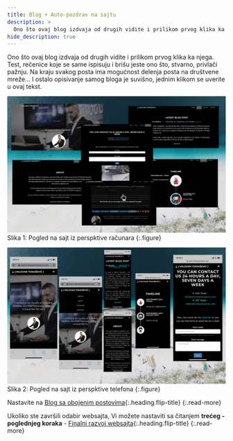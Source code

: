 ```yaml
---
title: Blog + Auto-pozdrav na sajtu
description: >
  Ono što ovaj blog izdvaja od drugih vidite i prilikom prvog klika ka njega. Test, rečenice koje se same ispisuju... tekst Milovan Tomašević...
hide_description: true
---
```


Ono što ovaj blog izdvaja od drugih vidite i prilikom prvog klika ka njega. Test, rečenice koje se same ispisuju i brišu jeste ono što, stvarno, privlači pažnju. Na kraju svakog posta ima mogućnost delenja posta na društvene mreže... I ostalo opisivanje samog bloga je suvišno, jednim klikom se uverite u ovaj tekst. 

![](/assets/img/sites/demo9/screenshot-from-mac.jpg)
Slika 1: Pogled na sajt iz perspktive računara
{:.figure}

![](/assets/img/sites/demo9/screenshot-from-iphone.jpg)
Slika 2: Pogled na sajt iz perspktive telefona
{:.figure}

Nastavite na [Blog sa obojenim postovima]{:.heading.flip-title}
{:.read-more}

Ukoliko ste završili odabir websajta, Vi možete nastaviti sa čitanjem **trećeg - poglednjeg koraka** - [Finalni razvoj websajta]{:.heading.flip-title}
{:.read-more}

[demo9]: https://www.demo.milovantomasevic.rs/demo9
[Blog sa obojenim postovima]: blog-sa-obojenim-postovima.md
[kompletnu listu demo websajtova]: https://www.demo.milovantomasevic.rs/
[Finalni razvoj websajta]: ../finalni-razvoj-websajta.md